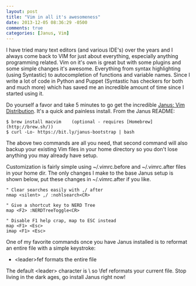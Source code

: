 ```yaml
---
layout: post
title: "Vim in all it's awesomeness"
date: 2013-12-05 08:36:29 -0500
comments: true
categories: [Janus, Vim]
---
```

I have tried many text editors (and various IDE's) over the years and I always come back to VIM for just about everything, especially anything programming related.
Vim on it's own is great but with some plugins and some simple changes it's awesome.
Everything from syntax highlighting (using Syntastic) to autocompletion of functions and variable names.
Since I write a lot of code in Python and Puppet (Syntastic has checkers for both and much more) which has saved me an incredible amount of time since I started using it.

Do yourself a favor and take 5 minutes to go get the incredible [Janus: Vim Distribution](https://github.com/carlhuda/janus).
It's a quick and painless install.
From the Janus README:

    $ brew install macvim    (optional - requires [Homebrew](http://brew.sh/))
    $ curl -Lo- https://bit.ly/janus-bootstrap | bash

The above two commands are all you need, that second command will also backup your existing Vim files in your home directory so you don't lose anything you may already have setup.

Customization is fairly simple using ~/.vimrc.before and ~/.vimrc.after files in your home dir.
The only changes I make to the base Janus setup is shown below, put these changes in ~/.vimrc.after if you like.

    " Clear searches easily with ,/ after
    nmap <silent> ,/ :nohlsearch<CR>

    " Give a shortcut key to NERD Tree
    map <F2> :NERDTreeToggle<CR>

    " Disable F1 help crap, map to ESC instead
    map <F1> <Esc>
    imap <F1> <Esc>

One of my favorite commands once you have Janus installed is to reformat an entire file with a simple keystroke:

* \<leader\>fef formats the entire file

The default \<leader\> character is \ so \fef reformats your current file.
Stop living in the dark ages, go install Janus right now!

